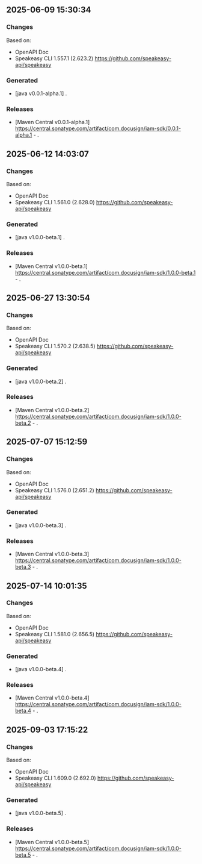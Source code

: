 ## 2025-06-09 15:30:34
### Changes
Based on:
- OpenAPI Doc  
- Speakeasy CLI 1.557.1 (2.623.2) https://github.com/speakeasy-api/speakeasy
### Generated
- [java v0.0.1-alpha.1] .
### Releases
- [Maven Central v0.0.1-alpha.1] https://central.sonatype.com/artifact/com.docusign/iam-sdk/0.0.1-alpha.1 - .


## 2025-06-12 14:03:07
### Changes
Based on:
- OpenAPI Doc  
- Speakeasy CLI 1.561.0 (2.628.0) https://github.com/speakeasy-api/speakeasy
### Generated
- [java v1.0.0-beta.1] .
### Releases
- [Maven Central v1.0.0-beta.1] https://central.sonatype.com/artifact/com.docusign/iam-sdk/1.0.0-beta.1 - .

## 2025-06-27 13:30:54
### Changes
Based on:
- OpenAPI Doc  
- Speakeasy CLI 1.570.2 (2.638.5) https://github.com/speakeasy-api/speakeasy
### Generated
- [java v1.0.0-beta.2] .
### Releases
- [Maven Central v1.0.0-beta.2] https://central.sonatype.com/artifact/com.docusign/iam-sdk/1.0.0-beta.2 - .

## 2025-07-07 15:12:59
### Changes
Based on:
- OpenAPI Doc  
- Speakeasy CLI 1.576.0 (2.651.2) https://github.com/speakeasy-api/speakeasy
### Generated
- [java v1.0.0-beta.3] .
### Releases
- [Maven Central v1.0.0-beta.3] https://central.sonatype.com/artifact/com.docusign/iam-sdk/1.0.0-beta.3 - .

## 2025-07-14 10:01:35
### Changes
Based on:
- OpenAPI Doc  
- Speakeasy CLI 1.581.0 (2.656.5) https://github.com/speakeasy-api/speakeasy
### Generated
- [java v1.0.0-beta.4] .
### Releases
- [Maven Central v1.0.0-beta.4] https://central.sonatype.com/artifact/com.docusign/iam-sdk/1.0.0-beta.4 - .

## 2025-09-03 17:15:22
### Changes
Based on:
- OpenAPI Doc  
- Speakeasy CLI 1.609.0 (2.692.0) https://github.com/speakeasy-api/speakeasy
### Generated
- [java v1.0.0-beta.5] .
### Releases
- [Maven Central v1.0.0-beta.5] https://central.sonatype.com/artifact/com.docusign/iam-sdk/1.0.0-beta.5 - .